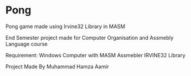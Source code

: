 # Pong
Pong game made using Irvine32 Library in MASM

End Semester project made for Computer Organisation and Assmebly Language course

Requirement:
Windows Computer with MASM Assmebler
IRVINE32 Library

Project Made By
Muhammad Hamza Aamir
